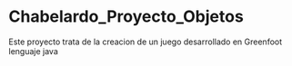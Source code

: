 # Chabelardo_Proyecto_Objetos
Este proyecto trata de la creacion de un juego desarrollado en Greenfoot lenguaje java

